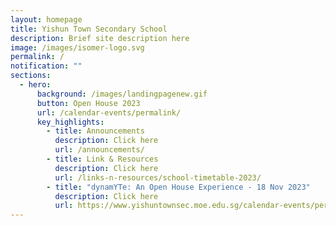 ```yaml
---
layout: homepage
title: Yishun Town Secondary School
description: Brief site description here
image: /images/isomer-logo.svg
permalink: /
notification: ""
sections:
  - hero:
      background: /images/landingpagenew.gif
      button: Open House 2023
      url: /calendar-events/permalink/
      key_highlights:
        - title: Announcements
          description: Click here
          url: /announcements/
        - title: Link & Resources
          description: Click here
          url: /links-n-resources/school-timetable-2023/
        - title: "dynamYTe: An Open House Experience - 18 Nov 2023"
          description: Click here
          url: https://www.yishuntownsec.moe.edu.sg/calendar-events/permalink/
---
```

